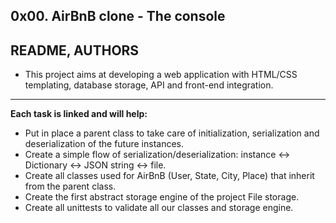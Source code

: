 ## 0x00. AirBnB clone - The console
**README, AUTHORS**
---
- This project aims at developing a web application with HTML/CSS templating, database storage, API and front-end integration.
---

**Each task is linked and will help:**
- Put in place a parent class to take care of initialization, serialization and deserialization of the future instances.
- Create a simple flow of serialization/deserialization: instance <-> Dictionary <-> JSON string <-> file.
- Create all classes used for AirBnB (User, State, City, Place) that inherit from the parent class.
- Create the first abstract storage engine of the project File storage.
- Create all unittests to validate all our classes and storage engine.
